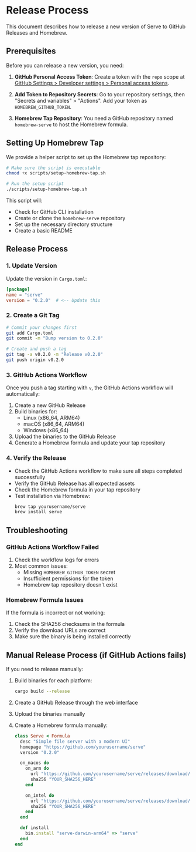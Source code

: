 # Release Process

This document describes how to release a new version of Serve to GitHub Releases and Homebrew.

## Prerequisites

Before you can release a new version, you need:

1. **GitHub Personal Access Token**: Create a token with the `repo` scope at [GitHub Settings > Developer settings > Personal access tokens](https://github.com/settings/tokens).

2. **Add Token to Repository Secrets**: Go to your repository settings, then "Secrets and variables" > "Actions". Add your token as `HOMEBREW_GITHUB_TOKEN`.

3. **Homebrew Tap Repository**: You need a GitHub repository named `homebrew-serve` to host the Homebrew formula.

## Setting Up Homebrew Tap

We provide a helper script to set up the Homebrew tap repository:

```bash
# Make sure the script is executable
chmod +x scripts/setup-homebrew-tap.sh

# Run the setup script
./scripts/setup-homebrew-tap.sh
```

This script will:
- Check for GitHub CLI installation
- Create or clone the `homebrew-serve` repository
- Set up the necessary directory structure
- Create a basic README

## Release Process

### 1. Update Version

Update the version in `Cargo.toml`:

```toml
[package]
name = "serve"
version = "0.2.0"  # <-- Update this
```

### 2. Create a Git Tag

```bash
# Commit your changes first
git add Cargo.toml
git commit -m "Bump version to 0.2.0"

# Create and push a tag
git tag -a v0.2.0 -m "Release v0.2.0"
git push origin v0.2.0
```

### 3. GitHub Actions Workflow

Once you push a tag starting with `v`, the GitHub Actions workflow will automatically:

1. Create a new GitHub Release
2. Build binaries for:
   - Linux (x86_64, ARM64)
   - macOS (x86_64, ARM64)
   - Windows (x86_64)
3. Upload the binaries to the GitHub Release
4. Generate a Homebrew formula and update your tap repository

### 4. Verify the Release

- Check the GitHub Actions workflow to make sure all steps completed successfully
- Verify the GitHub Release has all expected assets
- Check the Homebrew formula in your tap repository
- Test installation via Homebrew:
  ```bash
  brew tap yourusername/serve
  brew install serve
  ```

## Troubleshooting

### GitHub Actions Workflow Failed

1. Check the workflow logs for errors
2. Most common issues:
   - Missing `HOMEBREW_GITHUB_TOKEN` secret
   - Insufficient permissions for the token
   - Homebrew tap repository doesn't exist

### Homebrew Formula Issues

If the formula is incorrect or not working:

1. Check the SHA256 checksums in the formula
2. Verify the download URLs are correct
3. Make sure the binary is being installed correctly

## Manual Release Process (if GitHub Actions fails)

If you need to release manually:

1. Build binaries for each platform:
   ```bash
   cargo build --release
   ```

2. Create a GitHub Release through the web interface

3. Upload the binaries manually

4. Create a Homebrew formula manually:
   ```ruby
   class Serve < Formula
     desc "Simple file server with a modern UI"
     homepage "https://github.com/yourusername/serve"
     version "0.2.0"

     on_macos do
       on_arm do
         url "https://github.com/yourusername/serve/releases/download/v0.2.0/serve-darwin-arm64"
         sha256 "YOUR_SHA256_HERE"
       end

       on_intel do
         url "https://github.com/yourusername/serve/releases/download/v0.2.0/serve-darwin-amd64"
         sha256 "YOUR_SHA256_HERE"
       end
     end

     def install
       bin.install "serve-darwin-arm64" => "serve"
     end
   end
   ```
